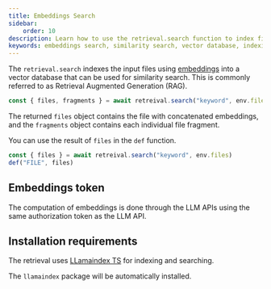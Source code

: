 ```yaml
---
title: Embeddings Search
sidebar:
    order: 10
description: Learn how to use the retrieval.search function to index files with embeddings for efficient similarity search in vector databases.
keywords: embeddings search, similarity search, vector database, indexing, LLM API
---
```


The `retrieval.search` indexes the input files using [embeddings](https://platform.openai.com/docs/guides/embeddings) into a vector database that can be used for similarity search. This is commonly referred to as Retrieval Augmented Generation (RAG).

```js
const { files, fragments } = await retreival.search("keyword", env.files)
```

The returned `files` object contains the file with
concatenated embeddings, and the `fragments` object contains each individual file fragment.

You can use the result of `files` in the `def` function.

```js
const { files } = await retreival.search("keyword", env.files)
def("FILE", files)
```

## Embeddings token

The computation of embeddings is done through the
LLM APIs using the same authorization token as the LLM API.

## Installation requirements
The retrieval uses [LLamaindex TS](https://ts.llamaindex.ai/) for indexing and searching.

The `llamaindex` package will be automatically installed.
